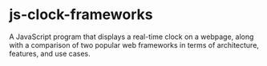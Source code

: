 # js-clock-frameworks
A JavaScript program that displays a real-time clock on a webpage, along with a comparison of two popular web frameworks in terms of architecture, features, and use cases.
